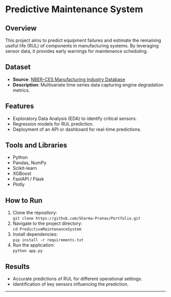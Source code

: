 # Predictive Maintenance System

## Overview

This project aims to predict equipment failures and estimate the remaining useful life (RUL) of components in manufacturing systems. By leveraging sensor data, it provides early warnings for maintenance scheduling.

## Dataset

- **Source**: [NBER-CES Manufacturing Industry Database](https://www.nber.org/research/data/nber-ces-manufacturing-industry-database)
- **Description**: Multivariate time series data capturing engine degradation metrics.

## Features

- Exploratory Data Analysis (EDA) to identify critical sensors.
- Regression models for RUL prediction.
- Deployment of an API or dashboard for real-time predictions.

## Tools and Libraries

- Python
- Pandas, NumPy
- Scikit-learn
- XGBoost
- FastAPI / Flask
- Plotly

## How to Run

1. Clone the repository:  
   `git clone https://github.com/Sharma-Pranav/Portfolio.git`
2. Navigate to the project directory:  
   `cd PredictiveMaintenanceSystem`
3. Install dependencies:  
   `pip install -r requirements.txt`
4. Run the application:  
   `python app.py`

## Results

- Accurate predictions of RUL for different operational settings.
- Identification of key sensors influencing the prediction.

---
